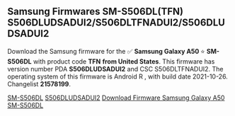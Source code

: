 <h2>Samsung Firmwares SM-S506DL(TFN) S506DLUDSADUI2/S506DLTFNADUI2/S506DLUDSADUI2</h2>
Download the Samsung firmware for the ✅ <strong>Samsung Galaxy A50 </strong> ⭐ <strong>SM-S506DL</strong> with product code <strong>TFN</strong> <strong> from United States</strong>. This firmware has version number PDA <strong>S506DLUDSADUI2</strong> and CSC S506DLTFNADUI2. The operating system of this firmware is Android R , with build date 2021-10-26. Changelist <strong>21578199</strong>.


[SM-S506DL](https://samfirm.shop/samsung/model/SM-S506DL)
[S506DLUDSADUI2](https://samfirm.shop/samsung/pda/S506DLUDSADUI2)
[Download Firmware Samsung Galaxy A50 SM-S506DL](https://samfirm.shop/samsung/firmware/468286)
